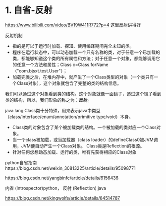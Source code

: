 





# 1. 自省-反射

https://www.bilibili.com/video/BV19W411R772?p=4 这里反射讲得好

反射机制
- 指的是可以于运行时加载、探知、使用编译期间完全未知的类。
- 程序在运行状态中，可以动态加载一个只有名称的类，对于任意一个已加载的类，都能够知道这个类的所有属性和方法；对于任意一个对象，都能够调用它的任意一个方法和属性；Class c=Class.forName（"com.bjsxt.test.User"）；
- 加载完类之后，在堆内存中，就产生了一个Class类型的对象（一个类只有一个Class对象），这个对象就包含了完整的类的结构信息。

我们可以通过这个对象看到类的结构。这个对象就像一面镜子，透过这个镜子看到类的结构，所以，我们形象的称之为：**反射**。


java.lang.Class类十分特殊，用来表示java中类型
（class/interface/enum/annotation/primitive type/void）本身。
- Class类的对象包含了某个被加载类的结构。一个被加载的类对应一个Class对象。
- 当一个class被加载，或当加载器（class loader）的defineClass0被JVM调用，JVM便自动产生一个Class对象。
Class类是Reflection的根源。
- 针对任何您想动态加载、运行的类，唯有先获得相应的Class对象



python自省指南https://blog.csdn.net/weixin_30813225/article/details/95098771









https://blog.csdn.net/yangbinfc/article/details/6156436


内省 (Introspector)python，
反射 (Reflection) java


https://blog.csdn.net/kingwolfs/article/details/84514787



















